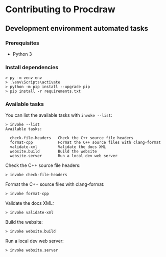 # Contributing to Procdraw

## Development environment automated tasks

### Prerequisites

- Python 3

### Install dependencies

    > py -m venv env
    > .\env\Scripts\activate
    > python -m pip install --upgrade pip
    > pip install -r requirements.txt

### Available tasks

You can list the available tasks with `invoke --list`:

    > invoke --list
    Available tasks:

      check-file-headers   Check the C++ source file headers
      format-cpp           Format the C++ source files with clang-format
      validate-xml         Validate the docs XML
      website.build        Build the website
      website.server       Run a local dev web server

Check the C++ source file headers:

    > invoke check-file-headers

Format the C++ source files with clang-format:

    > invoke format-cpp

Validate the docs XML:

    > invoke validate-xml

Build the website:

    > invoke website.build

Run a local dev web server:

    > invoke website.server
